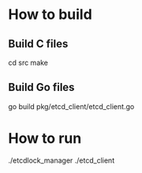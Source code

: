 # How to build

## Build C files
cd src
make

## Build Go files
go build pkg/etcd_client/etcd_client.go

# How to run
./etcdlock_manager
./etcd_client
